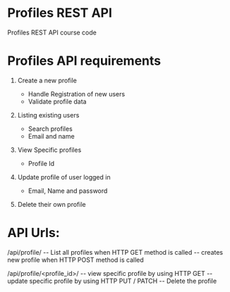 # Profiles REST API

Profiles REST API course code


# Profiles API requirements

1) Create a new profile 
	- Handle Registration of new users
	- Validate profile data

2) Listing existing users 
	- Search profiles
	- Email and name

3) View Specific profiles
	- Profile Id

4) Update profile of user logged in
	- Email, Name and password

5) Delete their own profile


# API Urls:

/api/profile/ -- List all profiles when HTTP GET method is called
			  -- creates new profile when HTTP POST method is called

/api/profile/<profile_id>/  -- view specific profile by using HTTP GET
							-- update specific profile by using HTTP PUT / PATCH
							-- Delete the profile